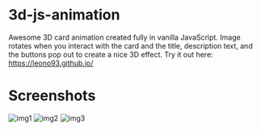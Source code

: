 # 3d-js-animation

Awesome 3D card animation created fully in vanilla JavaScript. Image rotates when you interact with the card and the title, description text, and the buttons pop out to create a nice 3D effect. Try it out here: https://leono93.github.io/

# Screenshots

![img1](https://user-images.githubusercontent.com/34029672/97087276-a73e0400-1631-11eb-8a14-6aae992d1099.png)
![img2](https://user-images.githubusercontent.com/34029672/97087278-a86f3100-1631-11eb-9971-a207be69795b.png)
![img3](https://user-images.githubusercontent.com/34029672/97087279-a9a05e00-1631-11eb-971d-c3a59940767d.png)
 
